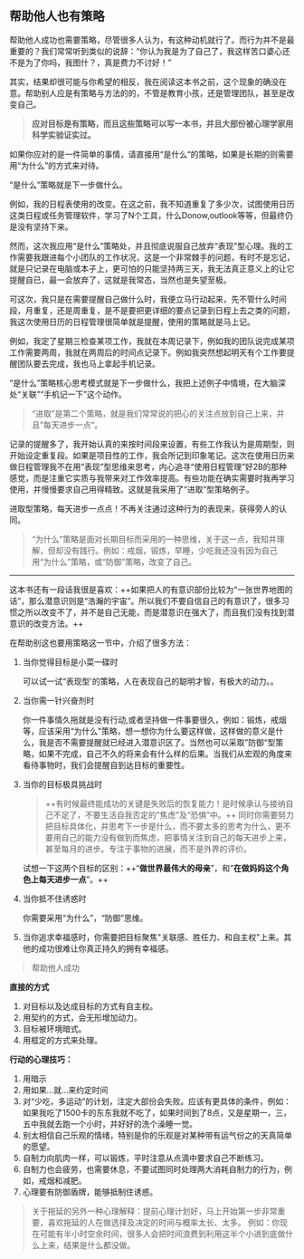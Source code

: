 ## 帮助他人也有策略

帮助他人成功也需要策略，尽管很多人认为，有这种动机就行了。而行为并不是最重要的？我们常常听到类似的说辞：“你认为我是为了自己了，我这样苦口婆心还不是为了你吗，我图什？，真是费力不讨好！”

其实，结果却很可能与你希望的相反，我在阅读这本书之前，这个现象的确没在意。帮助别人应是有策略与方法的的，不管是教育小孩，还是管理团队，甚至是改变自己。

> **应对目标是有策略，而且这些策略可以写一本书，并且大部份被心理学家用科学实验证实过。**

如果你应对的是一件简单的事情，请直接用“是什么“的策略，如果是长期的则需要用“为什么”的方式来对待。

“是什么”策略就是下一步做什么。

例如，我的日程表使用的改变。在这之前，我不知道重复了多少次，试图使用日历这类日程或任务管理软件，学习了N个工具，什么Donow,outlook等等，但最终仍是没有坚持下来。

然而，这次我应用“是什么”策略处，并且彻底说服自己放弃“表现”型心理。我的工作需要我跟进每个小团队的工作状况，这是一个非常棘手的问题，有时不是忘记，就是只记录在电脑或本子上，更可怕的只能坚持两三天，我无法真正意义上的让它提醒自已，最一会放弃了，这就是我常态，当然也是失望至极。

可这次，我只是在需要提醒自己做什么时，我便立马行动起来，先不管什么时间段，月重复，还是周重复，是不是要把更详细的要点记录到日程上去之类的问题，我这次使用日历的日程管理很简单就是提醒，使用的策略就是马上记。

例如，我定了星期三检查某项工作，我就在本周记录下，例如我的团队说完成某项工作需要两周，我就在两周后的时间点记录下。例如我突然想起明天有个工作要提醒团队要去完成，我也马上拿起手机记录。

“是什么”策略核心思考模式就是下一步做什么，我把上述例子中情境，在大脑深处“关联”“手机记一下”这个动作。

> “进取”是第二个策略，就是我们常常说的把心的关注点放到自己上来，并且”每天进步一点“。

记录的提醒多了，我开始认真的来按时间段来设置，有些工作我认为是周期型，则开始设定重复段。如果是项目性的工作，我会所记到印象笔记。这次在使用日历来做日程管理我不在用“表现”型思维来思考，内心追寻“使用日程管理”好2B的那种感觉，而是注重它实质与我带来对工作效率提高。有些功能在确实需要时我再学习使用，并慢慢要求自己用得精致。这就是我采用了“进取”型策略例子。

进取型策略，每天进步一点点！不再关注通过这种行为的表现来，获得旁人的认同。


>  “为什么”策略是面对长期目标而采用的一种思维，关于这一点，我知并理解，但却没有践行。例如：戒烟，锻炼，早睡，少吃我还没有因为自己用“为什么”策略，或“防御”策略，改变了自己。

***

这本书还有一段话我很是喜欢：++如果把人的有意识部份比较为“一张世界地图的话”，那么潜意识则是“浩瀚的宇宙”。所以我们不要自信自己的有意识了，很多习惯之所以改变不了，并不是自己无能，而是潜意识在强大了，而且我们没有找到潜意识的改变方法。++

在帮助别这也要用策略这一节中，介绍了很多方法：
1. 当你觉得目标是小菜一碟时

   可以试一试“表现型'的策略，人在表现自己的聪明才智，有极大的动力。。
   
2. 当你需一针兴奋剂时

   你一件事情久拖就是没有行动,或者坚持做一件事要很久，例如：锻炼，戒烟等，应该采用“为什么"策略，想一想你为什么要这样做，这样做的意义是什么，我是否不需要提醒就已经进入潜意识区了。当然也可以采取”防御“型策略，如果不完成，自己不久的将来会有什么样的后果。当我们从宏观的角度来看待事物时，我们会提醒自到达目标的重要性。
   
3. 当你的目标极具挑战时

    > ++有时候最终能成功的关键是失败后的恢复能力！是时候承认与接纳自己不足了，不要生活自我否定的“焦虑”及“恐惧”中。++
   同时你需要努力把目标具体化，并思考下一步是什么，而不要太多的思考为什么，更不要用自己的能力没有做到而焦虑，把事情关注到自己的每天进步上来，甚至每月的进步。专注于事物的进展，而不是外界的评价。
   
   试想一下这两个目标的区别：++“**做世界最伟大的母亲**”，和“**在做妈妈这个角色上每天进步一点**”。++

4. 当你抵不住诱惑时
   
   你需要采用“为什么”，“防御”思维。

5. 当你追求幸福感时，你需要把目标聚焦"关联感、胜任力、和自主权"上来。其他的成功很难让你真正持久的拥有幸福感。



> 帮助他人成功

**直接的方式**

1. 对目标以及达成目标的方式有自主权。
2. 用契约的方式，会无形增加动力。
3. 目标被环境暗式。
4. 用框定的方式来处理。

**行动的心理技巧：**

1. 用暗示
2. 用如果...就...来约定时间
3. 对“少吃，多运动”的计划，注定大部份会失败。应该有更具体的条件，例如：如果我吃了1500卡的东东我就不吃了，如果时间到了8点，又是星期一，三，五中我就去跑一个小时，并好好的洗个澡睡一觉。
4. 别太相信自己乐观的情绪，特别是你的乐观是对某种带有运气份之的天真简单的愿望。
5. 自制力向肌肉一样，可以锻炼，平时注意从点滴中要求自己不断练习。
6. 自制力也会疲劳，也需要休息，不要试图同时处理两大消耗自制力的行为，例如，戒烟和减肥。
7. 心理要有防御盾牌，能够抵制住诱惑。


> 关于拖延的另外一种心理解释：提前心理计划好，马上开始第一步非常重要，喜欢拖延的人在做选择及决定的时间与概率太长、太多。
例如：你现在可能有半小时空余时间，很多人会把时间浪费到利用这半个小进到底做什么上来，结果是什么都没做。







